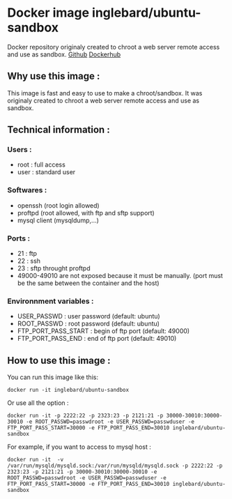# Docker image inglebard/ubuntu-sandbox
Docker repository originaly created to chroot a web server remote access and use as sandbox.
[Github](https://github.com/Inglebard/ubuntu-sandbox)
[Dockerhub](https://hub.docker.com/r/inglebard/ubuntu-sandbox/)

## Why use this image :

This image is fast and easy to use to make a chroot/sandbox. It was originaly created to chroot a web server remote access and use as sandbox.

## Technical information :

### Users :
* root : full access
* user : standard user

### Softwares :
* openssh (root login allowed)
* proftpd (root allowed, with ftp and sftp support)
* mysql client (mysqldump,...)

### Ports :
* 21 : ftp
* 22 : ssh
* 23 : sftp throught proftpd
* 49000-49010 are not exposed because it must be manually. (port must be the same between the container and the host)

### Environnment variables :

* USER_PASSWD : user password (default: ubuntu)
* ROOT_PASSWD : root password (default: ubuntu)
* FTP_PORT_PASS_START : begin of ftp port (default: 49000) 
* FTP_PORT_PASS_END : end of ftp port (default: 49010)

## How to use this image :

You can run this image like this:
```
docker run -it inglebard/ubuntu-sandbox
```

Or use all the option : 
```
docker run -it -p 2222:22 -p 2323:23 -p 2121:21 -p 30000-30010:30000-30010 -e ROOT_PASSWD=passwdroot -e USER_PASSWD=passwduser -e FTP_PORT_PASS_START=30000 -e FTP_PORT_PASS_END=30010 inglebard/ubuntu-sandbox
```

For example, if you want to access to mysql host : 
```
docker run -it  -v /var/run/mysqld/mysqld.sock:/var/run/mysqld/mysqld.sock -p 2222:22 -p 2323:23 -p 2121:21 -p 30000-30010:30000-30010 -e ROOT_PASSWD=passwdroot -e USER_PASSWD=passwduser -e FTP_PORT_PASS_START=30000 -e FTP_PORT_PASS_END=30010 inglebard/ubuntu-sandbox
```
